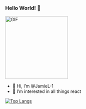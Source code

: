 ###   Hello World! :yellow_heart:
<img alt="GIF" src="https://i.pinimg.com/originals/9e/a7/2e/9ea72ef078139ced289852e8a4ea0c5c.gif" width = 200/>

- 👋 Hi, I’m @JamieL-1
- 👀 I’m interested in all things react

[![Top Langs](https://github-readme-stats.vercel.app/api/top-langs/?username=JamieL-1&layout=compact)](https://github.com/anuraghazra/github-readme-stats)

<!---
JamieL-1/JamieL-1 is a ✨ special ✨ repository because its `README.md` (this file) appears on your GitHub profile.
You can click the Preview link to take a look at your changes.
--->

